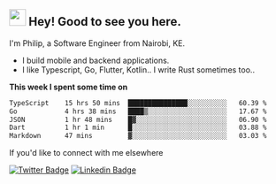 <h2><img src="https://slackmojis.com/emojis/3643-cool-doge/download" width="30"/> Hey! Good to see you here.</h2>

<p>I'm Philip, a Software Engineer from Nairobi, KE. 

- I build mobile and backend applications.
- I like Typescript, Go, Flutter, Kotlin.. I write Rust sometimes too..</p>

**This week I spent some time on**
<!--START_SECTION:waka-->

```txt
TypeScript    15 hrs 50 mins  ███████████████░░░░░░░░░░   60.39 %
Go            4 hrs 38 mins   ████▒░░░░░░░░░░░░░░░░░░░░   17.67 %
JSON          1 hr 48 mins    █▓░░░░░░░░░░░░░░░░░░░░░░░   06.90 %
Dart          1 hr 1 min      █░░░░░░░░░░░░░░░░░░░░░░░░   03.88 %
Markdown      47 mins         ▓░░░░░░░░░░░░░░░░░░░░░░░░   03.03 %
```

<!--END_SECTION:waka-->

If you'd like to connect with me elsewhere

[![Twitter Badge](https://img.shields.io/badge/-Twitter-1ca0f1?style=flat-square&labelColor=1ca0f1&logo=twitter&logoColor=white&link=https://twitter.com/_diogorodrigues)](https://twitter.com/kimathiphil)  [![Linkedin Badge](https://img.shields.io/badge/-LinkedIn-blue?style=flat-square&logo=Linkedin&logoColor=white&link=https://www.linkedin.com/in/philip-kimathi-2604a9114/)](https://www.linkedin.com/in/philip-kimathi-2604a9114/)
